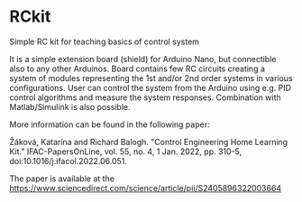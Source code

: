 # RCkit
Simple RC kit for teaching basics of control system

It is a simple extension board (shield) for Arduino Nano, but connectible also to any other Arduinos. Board contains few RC circuits creating a system of modules representing the 1st and/or 2nd order systems in various configurations. User can control the system from the Arduino using e.g. PID control algorithms and measure the system responses. Combination with Matlab/Simulink is also possible. 

More information can be found in the following paper:

Žáková, Katarína and Richard Balogh. "Control Engineering Home Learning Kit." IFAC-PapersOnLine, vol. 55, no. 4, 1 Jan. 2022, pp. 310-5, doi:10.1016/j.ifacol.2022.06.051.

The paper is available at the https://www.sciencedirect.com/science/article/pii/S2405896322003664
